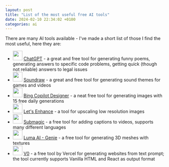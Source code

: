 ```yaml
---
layout: post
title: "List of the most useful free AI tools"
date: 2024-02-10 22:34:02 +0100
categories: ai
---
```


There are many AI tools available - I've made a short list of those I find the most useful, here they are:

- <img width=30 height=30 src="/blog/assets/ai-tools/chatgpt.webp"> [ChatGPT](https://chat.openai.com/chat) - a great and free tool for generating funny poems, generating answers to specific code problems, getting quick (though not reliable) answers to legal issues
- <img width=30 height=30 src="/blog/assets/ai-tools/soundraw.png"> [Soundraw](https://soundraw.io/) - a great and free tool for generating sound themes for games and videos
- <img width=30 height=30 src="/blog/assets/ai-tools/copilot.jpg"> [Bing Copilot Designer](https://www.bing.com/images/create?FORM=GENEXP) - a neat free tool for generating images with 15 free daily generations
- <img width=30 height=30 src="/blog/assets/ai-tools/lets-enhance.webp"> [Let's Enhance](https://letsenhance.io/) - a tool for upscaling low resolution images
- <img width=30 height=30 src="/blog/assets/ai-tools/submagic.jpg"> [Submagic](https://www.submagic.co/) - a free tool for adding captions to videos, supports many different languages
- <img width=30 height=30 src="/blog/assets/ai-tools/luma.png"> [Luma AI - Genie](https://lumalabs.ai/genie/) - a free tool for generating 3D meshes with textures
- <img width=30 height=30 src="/blog/assets/ai-tools/v0.png"> [V0](https://v0.dev/) - a free tool by Vercel for generating websites from text prompt; the tool currently supports Vanilla HTML and React as output format
